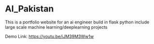# AI_Pakistan
This is a portfolio website for an ai engineer build in flask python include large scale machine learning/deeplearning projects

Demo Link:
https://youtu.be/iJM39M3Ww1w
